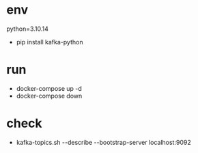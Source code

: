 # env
python=3.10.14
* pip install kafka-python
# run
* docker-compose up -d
* docker-compose down 
# check
*  kafka-topics.sh --describe --bootstrap-server localhost:9092
